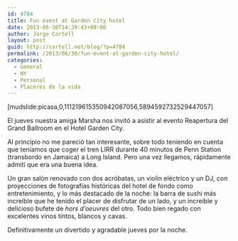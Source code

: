```yaml
---
id: 4784
title: Fun event at Garden City hotel
date: 2013-06-30T14:39:43+00:00
author: Jorge Cortell
layout: post
guid: http://cortell.net/blog/?p=4784
permalink: /2013/06/30/fun-event-at-garden-city-hotel/
categories:
  - General
  - NY
  - Personal
  - Placeres de la vida
---
```

[mudslide:picasa,0,111219615350942087056,5894592732529447057]

El jueves nuestra amiga Marsha nos invitó a asistir al evento Reapertura del Grand Ballroom en el Hotel Garden City.

Al principio no me pareció tan interesante, sobre todo teniendo en cuenta que teníamos que coger el tren LIRR durante 40 minutos de Penn Station (transbordo en Jamaica) a Long Island. Pero una vez llegamos, rápidamente admití que era una buena idea.

Un gran salón renovado con dos acróbatas, un violín eléctrico y un DJ, con proyecciones de fotografías históricas del hotel de fondo como entretenimiento, y lo más destacado de la noche: la barra de sushi más increíble que he tenido el placer de disfrutar de un lado, y un increíble y delicioso bufete de _hors d&#8217;oeuvres_ del otro. Todo bien regado con excelentes vinos tintos, blancos y cavas.

Definitivamente un divertido y agradable jueves por la noche.